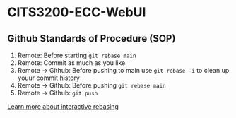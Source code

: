 # CITS3200-ECC-WebUI

<h2>Github Standards of Procedure (SOP)</h2>
<ol>
  <li>Remote: Before starting <code>git rebase main</code></li>
  <li>Remote: Commit as much as you like</li>
  <li>Remote -> Github: Before pushing to main use <code>git rebase -i</code> to clean up youur commit history</li>
  <li>Remote -> Github: Before pushing <code>git rebase main</code></li>
  <li>Remote -> Github: <code>git push</code></li>
</ol>
<p><a href="https://thoughtbot.com/blog/git-interactive-rebase-squash-amend-rewriting-history">Learn more about interactive rebasing</a></p>
